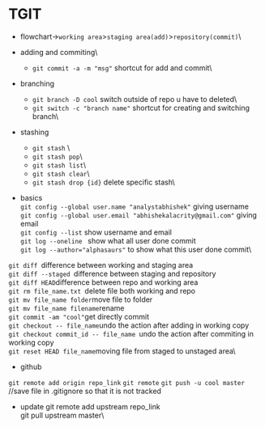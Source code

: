 # TGIT

- flowchart->`working area`>`staging area(add)`>`repository(commit)`\
- adding and commiting\
  - `git commit -a -m "msg"` shortcut for add and commit\

 

- branching
  - `git branch -D cool` switch outside of repo u have to deleted\
  -  `git switch -c "branch name"` shortcut for creating and switching branch\

- stashing
  - `git stash` \
  - `git stash pop`\
  - `git stash list`\
  - `git stash clear`\
  - `git stash drop {id}` delete specific stash\

- basics\
`git config --global user.name "analystabhishek"` giving username\
`git config --global user.email "abhishekalacrity@gmail.com"` giving email\
`git config --list` show username and email\
`git log --oneline `  show what all user done commit\
`git log --author="alphasaurs"` to show what this user done commit\



`git diff `difference between working and staging area\
`git diff --staged `difference between staging and repository\
`git diff HEAD`difference between repo and working area\
`git rm file_name.txt `delete file both working and repo\
`git mv file_name folder`move file to folder\
`git mv file_name filename`rename \
`git commit -am "cool"`get directly commit\
`git checkout -- file_name`undo the action after adding in working copy \
`git checkout commit_id -- file_name `undo the action after commiting in working copy \
`git reset HEAD file_name`moving file from staged to unstaged area\


- github

`git remote add origin repo_link`
`git remote`
`git push -u cool master`
//save file in .gitignore so that it is not tracked



- update 
git remote add upstream repo_link\
git pull upstream master\

